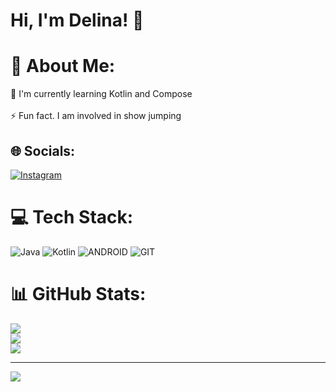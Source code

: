 
# Hi, I'm Delina! 👋


# 💫 About Me:
🧠 I'm currently learning Kotlin and Compose<br><br>⚡️ Fun fact. I am involved in show jumping<br>


## 🌐 Socials:
[![Instagram](https://img.shields.io/badge/Instagram-%23E4405F.svg?logo=Instagram&logoColor=white)](https://instagram.com/delina.code) 

# 💻 Tech Stack:
![Java](https://img.shields.io/badge/java-%23ED8B00.svg?style=for-the-badge&logo=java&logoColor=white) ![Kotlin](https://img.shields.io/badge/kotlin-%230095D5.svg?style=for-the-badge&logo=kotlin&logoColor=white) ![ANDROID](https://img.shields.io/badge/android-%2320232a.svg?style=for-the-badge&logo=android&logoColor=%a4c639) ![GIT](https://img.shields.io/badge/Git-fc6d26?style=for-the-badge&logo=git&logoColor=white)
# 📊 GitHub Stats:
![](https://github-readme-stats.vercel.app/api?username=androidDelina&theme=dark&hide_border=false&include_all_commits=false&count_private=false)<br/>
![](https://github-readme-streak-stats.herokuapp.com/?user=androidDelina&theme=dark&hide_border=false)<br/>
![](https://github-readme-stats.vercel.app/api/top-langs/?username=androidDelina&theme=dark&hide_border=false&include_all_commits=false&count_private=false&layout=compact)

---
[![](https://visitcount.itsvg.in/api?id=androidDelina&icon=0&color=0)](https://visitcount.itsvg.in)




